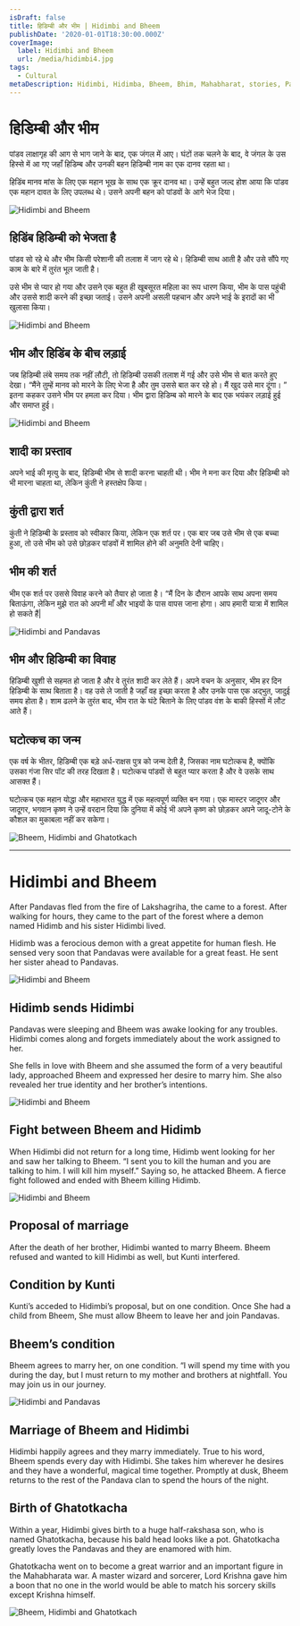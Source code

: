 ```yaml
---
isDraft: false
title: हिडिम्बी और भीम | Hidimbi and Bheem
publishDate: '2020-01-01T18:30:00.000Z'
coverImage:
  label: Hidimbi and Bheem
  url: /media/hidimbi4.jpg
tags:
  - Cultural
metaDescription: Hidimbi, Hidimba, Bheem, Bhim, Mahabharat, stories, Pandavas, Ghatotkach
---
```


# हिडिम्बी और भीम

पांडव लाक्षागृह की आग से भाग जाने के बाद, एक जंगल में आए। घंटों तक चलने के बाद, वे जंगल के उस हिस्से में आ गए जहाँ हिडिम्ब और उनकी बहन हिडिम्बी नाम का एक दानव रहता था।

हिडिंब मानव मांस के लिए एक महान भूख के साथ एक क्रूर दानव था। उन्हें बहुत जल्द होश आया कि पांडव एक महान दावत के लिए उपलब्ध थे। उसने अपनी बहन को पांडवों के आगे भेज दिया।

![Hidimbi and Bheem](/media/hidimbi3.jpg 'Hidimbi and Bheem')

## हिडिंब हिडिम्बी को भेजता है

पांडव सो रहे थे और भीम किसी परेशानी की तलाश में जाग रहे थे। हिडिम्बी साथ आती है और उसे सौंपे गए काम के बारे में तुरंत भूल जाती है।

उसे भीम से प्यार हो गया और उसने एक बहुत ही खूबसूरत महिला का रूप धारण किया, भीम के पास पहुंची और उससे शादी करने की इच्छा जताई। उसने अपनी असली पहचान और अपने भाई के इरादों का भी खुलासा किया।

![Hidimbi and Bheem](/media/hidimbi5.jpg 'Hidimbi and Bheem')

## भीम और हिडिंब के बीच लड़ाई

जब हिडिम्बी लंबे समय तक नहीं लौटी, तो हिडिम्बी उसकी तलाश में गई और उसे भीम से बात करते हुए देखा। “मैंने तुम्हें मानव को मारने के लिए भेजा है और तुम उससे बात कर रहे हो। मैं खुद उसे मार दूंगा। ” इतना कहकर उसने भीम पर हमला कर दिया। भीम द्वारा हिडिम्ब को मारने के बाद एक भयंकर लड़ाई हुई और समाप्त हुई।

![Hidimbi and Bheem](/media/hidimbi6.jpg 'Hidimbi and Bheem')

## शादी का प्रस्ताव

अपने भाई की मृत्यु के बाद, हिडिम्बी भीम से शादी करना चाहती थी। भीम ने मना कर दिया और हिडिम्बी को भी मारना चाहता था, लेकिन कुंती ने हस्तक्षेप किया।

## कुंती द्वारा शर्त

कुंती ने हिडिम्बी के प्रस्ताव को स्वीकार किया, लेकिन एक शर्त पर। एक बार जब उसे भीम से एक बच्चा हुआ, तो उसे भीम को उसे छोड़कर पांडवों में शामिल होने की अनुमति देनी चाहिए।

## भीम की शर्त

भीम एक शर्त पर उससे विवाह करने को तैयार हो जाता है। “मैं दिन के दौरान आपके साथ अपना समय बिताऊंगा, लेकिन मुझे रात को अपनी माँ और भाइयों के पास वापस जाना होगा। आप हमारी यात्रा में शामिल हो सकते हैं|

![Hidimbi and Pandavas](/media/hidimbi1.jpg 'Hidimbi and Pandavas')

## भीम और हिडिम्बी का विवाह

हिडिम्बी खुशी से सहमत हो जाता है और वे तुरंत शादी कर लेते हैं। अपने वचन के अनुसार, भीम हर दिन हिडिम्बी के साथ बिताता है। वह उसे ले जाती है जहाँ वह इच्छा करता है और उनके पास एक अद्भुत, जादुई समय होता है। शाम ढलने के तुरंत बाद, भीम रात के घंटे बिताने के लिए पांडव वंश के बाकी हिस्सों में लौट आते हैं।

## घटोत्कच का जन्म

एक वर्ष के भीतर, हिडिम्बी एक बड़े अर्ध-राक्षस पुत्र को जन्म देती है, जिसका नाम घटोत्कच है, क्योंकि उसका गंजा सिर पॉट की तरह दिखता है। घटोत्कच पांडवों से बहुत प्यार करता है और वे उसके साथ आसक्त हैं।

घटोत्कच एक महान योद्धा और महाभारत युद्ध में एक महत्वपूर्ण व्यक्ति बन गया। एक मास्टर जादूगर और जादूगर, भगवान कृष्ण ने उन्हें वरदान दिया कि दुनिया में कोई भी अपने कृष्ण को छोड़कर अपने जादू-टोने के कौशल का मुकाबला नहीं कर सकेगा।

![Bheem, Hidimbi and Ghatotkach](/media/hidimbi2.jpg 'Bheem, Hidimbi and Ghatotkach')

---

# Hidimbi and Bheem

After Pandavas fled from the fire of Lakshagriha, the came to a forest. After walking for hours, they came to the part of the forest where a demon named Hidimb and his sister Hidimbi lived.

Hidimb was a ferocious demon with a great appetite for human flesh. He sensed very soon that Pandavas were available for a great feast. He sent her sister ahead to Pandavas.

![Hidimbi and Bheem](/media/hidimbi3.jpg 'Hidimbi and Bheem')

## Hidimb sends Hidimbi

Pandavas were sleeping and Bheem was awake looking for any troubles. Hidimbi comes along and forgets immediately about the work assigned to her.

She fells in love with Bheem and she assumed the form of a very beautiful lady, approached Bheem and expressed her desire to marry him. She also revealed her true identity and her brother’s intentions.

![Hidimbi and Bheem](/media/hidimbi5.jpg 'Hidimbi and Bheem')

## Fight between Bheem and Hidimb

When Hidimbi did not return for a long time, Hidimb went looking for her and saw her talking to Bheem. “I sent you to kill the human and you are talking to him. I will kill him myself.” Saying so, he attacked Bheem. A fierce fight followed and ended with Bheem killing Hidimb.

![Hidimbi and Bheem](/media/hidimbi6.jpg 'Hidimbi and Bheem')

## Proposal of marriage

After the death of her brother, Hidimbi wanted to marry Bheem. Bheem refused and wanted to kill Hidimbi as well, but Kunti interfered.

## Condition by Kunti

Kunti’s acceded to Hidimbi’s proposal, but on one condition. Once She had a child from Bheem, She must allow Bheem to leave her and join Pandavas.

## Bheem’s condition

Bheem agrees to marry her, on one condition. “I will spend my time with you during the day, but I must return to my mother and brothers at nightfall. You may join us in our journey.

![Hidimbi and Pandavas](/media/hidimbi1.jpg 'Hidimbi and Pandavas')

## Marriage of Bheem and Hidimbi

Hidimbi happily agrees and they marry immediately. True to his word, Bheem spends every day with Hidimbi. She takes him wherever he desires and they have a wonderful, magical time together. Promptly at dusk, Bheem returns to the rest of the Pandava clan to spend the hours of the night.

## Birth of Ghatotkacha

Within a year, Hidimbi gives birth to a huge half-rakshasa son, who is named Ghatotkacha, because his bald head looks like a pot. Ghatotkacha greatly loves the Pandavas and they are enamored with him.

Ghatotkacha went on to become a great warrior and an important figure in the Mahabharata war. A master wizard and sorcerer, Lord Krishna gave him a boon that no one in the world would be able to match his sorcery skills except Krishna himself.

![Bheem, Hidimbi and Ghatotkach](/media/hidimbi2.jpg 'Bheem, Hidimbi and Ghatotkach')
